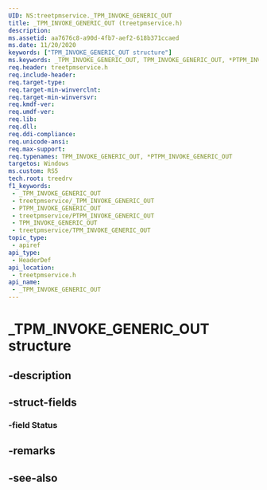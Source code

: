 ```yaml
---
UID: NS:treetpmservice._TPM_INVOKE_GENERIC_OUT
title: _TPM_INVOKE_GENERIC_OUT (treetpmservice.h)
description: 
ms.assetid: aa7676c8-a90d-4fb7-aef2-618b371ccaed
ms.date: 11/20/2020
keywords: ["TPM_INVOKE_GENERIC_OUT structure"]
ms.keywords: _TPM_INVOKE_GENERIC_OUT, TPM_INVOKE_GENERIC_OUT, *PTPM_INVOKE_GENERIC_OUT,
req.header: treetpmservice.h
req.include-header: 
req.target-type: 
req.target-min-winverclnt: 
req.target-min-winversvr: 
req.kmdf-ver: 
req.umdf-ver: 
req.lib: 
req.dll: 
req.ddi-compliance: 
req.unicode-ansi: 
req.max-support: 
req.typenames: TPM_INVOKE_GENERIC_OUT, *PTPM_INVOKE_GENERIC_OUT
targetos: Windows
ms.custom: RS5
tech.root: treedrv
f1_keywords:
 - _TPM_INVOKE_GENERIC_OUT
 - treetpmservice/_TPM_INVOKE_GENERIC_OUT
 - PTPM_INVOKE_GENERIC_OUT
 - treetpmservice/PTPM_INVOKE_GENERIC_OUT
 - TPM_INVOKE_GENERIC_OUT
 - treetpmservice/TPM_INVOKE_GENERIC_OUT
topic_type:
 - apiref
api_type:
 - HeaderDef
api_location:
 - treetpmservice.h
api_name:
 - _TPM_INVOKE_GENERIC_OUT
---
```


# _TPM_INVOKE_GENERIC_OUT structure

## -description

## -struct-fields

### -field Status

## -remarks

## -see-also
